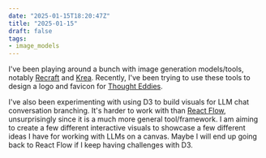 ```yaml
---
date: "2025-01-15T18:20:47Z"
title: "2025-01-15"
draft: false
tags:
- image_models
---
```


I've been playing around a bunch with image generation models/tools, notably [Recraft](https://www.recraft.ai) and [Krea](https://www.krea.ai).
Recently, I've been trying to use these tools to design a logo and favicon for [Thought Eddies](https://www.thoughteddies.com).

I've also been experimenting with using D3 to build visuals for LLM chat conversation branching.
It's harder to work with than [React Flow](https://reactflow.dev/), unsurprisingly since it is a much more general tool/framework.
I am aiming to create a few different interactive visuals to showcase a few different ideas I have for working with LLMs on a canvas.
Maybe I will end up going back to React Flow if I keep having challenges with D3.
